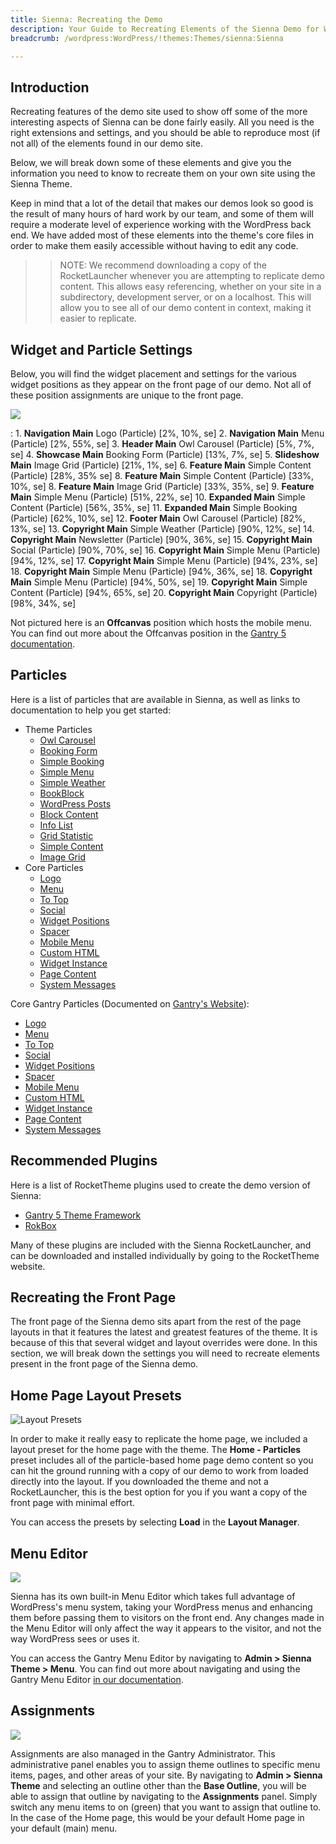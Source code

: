 ```yaml
---
title: Sienna: Recreating the Demo
description: Your Guide to Recreating Elements of the Sienna Demo for WordPress
breadcrumb: /wordpress:WordPress/!themes:Themes/sienna:Sienna

---
```


Introduction
-----

Recreating features of the demo site used to show off some of the more interesting aspects of Sienna can be done fairly easily. All you need is the right extensions and settings, and you should be able to reproduce most (if not all) of the elements found in our demo site.

Below, we will break down some of these elements and give you the information you need to know to recreate them on your own site using the Sienna Theme.

Keep in mind that a lot of the detail that makes our demos look so good is the result of many hours of hard work by our team, and some of them will require a moderate level of experience working with the WordPress back end. We have added most of these elements into the theme's core files in order to make them easily accessible without having to edit any code.

>> NOTE: We recommend downloading a copy of the RocketLauncher whenever you are attempting to replicate demo content. This allows easy referencing, whether on your site in a subdirectory, development server, or on a localhost. This will allow you to see all of our demo content in context, making it easier to replicate.

Widget and Particle Settings
-----

Below, you will find the widget placement and settings for the various widget positions as they appear on the front page of our demo. Not all of these position assignments are unique to the front page.

![](assets/sienna2.jpg)

:   1. **Navigation Main** Logo (Particle) [2%, 10%, se]
    2. **Navigation Main** Menu (Particle) [2%, 55%, se]
    3. **Header Main** Owl Carousel (Particle) [5%, 7%, se]
    4. **Showcase Main** Booking Form (Particle) [13%, 7%, se]
    5. **Slideshow Main** Image Grid (Particle) [21%, 1%, se]
    6. **Feature Main** Simple Content (Particle) [28%, 35% se]
    8. **Feature Main** Simple Content (Particle) [33%, 10%, se]
    8. **Feature Main** Image Grid (Particle) [33%, 35%, se]
    9. **Feature Main** Simple Menu (Particle) [51%, 22%, se]
    10. **Expanded Main** Simple Content (Particle) [56%, 35%, se]
    11. **Expanded Main** Simple Booking (Particle) [62%, 10%, se]
    12. **Footer Main** Owl Carousel (Particle) [82%, 13%, se]
    13. **Copyright Main** Simple Weather (Particle) [90%, 12%, se]
    14. **Copyright Main** Newsletter (Particle) [90%, 36%, se]
    15. **Copyright Main** Social (Particle) [90%, 70%, se]
    16. **Copyright Main** Simple Menu (Particle) [94%, 12%, se]
    17. **Copyright Main** Simple Menu (Particle) [94%, 23%, se]
    18. **Copyright Main** Simple Menu (Particle) [94%, 36%, se]
    18. **Copyright Main** Simple Menu (Particle) [94%, 50%, se]
    19. **Copyright Main** Simple Content (Particle) [94%, 65%, se]
    20. **Copyright Main** Copyright (Particle) [98%, 34%, se]

Not pictured here is an **Offcanvas** position which hosts the mobile menu. You can find out more about the Offcanvas position in the [Gantry 5 documentation](http://docs.gantry.org/gantry5/configure/layout-manager#offcanvas-section).

Particles
-----

Here is a list of particles that are available in Sienna, as well as links to documentation to help you get started:

* Theme Particles
    * [Owl Carousel](particle_owl.md)
    * [Booking Form](particle_booking.md)
    * [Simple Booking](particle_simplebooking.md)
    * [Simple Menu](particle_simplemenu.md)
    * [Simple Weather](particle_weather.md)
    * [BookBlock](particle_book.md)
    * [WordPress Posts](particle_wordpress.md)
    * [Block Content](particle_block.md)
    * [Info List](particle_info.md)
    * [Grid Statistic](particle_grid.md)
    * [Simple Content](particle_simple.md)
    * [Image Grid](particle_image.md)
* Core Particles 
    * [Logo](http://docs.gantry.org/gantry5/particles/logo)
    * [Menu](http://docs.gantry.org/gantry5/particles/menu-control)
    * [To Top](http://docs.gantry.org/gantry5/particles/to-top)
    * [Social](http://docs.gantry.org/gantry5/particles/social)
    * [Widget Positions](http://docs.gantry.org/gantry5/particles/position)
    * [Spacer](http://docs.gantry.org/gantry5/particles/spacer)
    * [Mobile Menu](http://docs.gantry.org/gantry5/particles/mobile-menu)
    * [Custom HTML](http://docs.gantry.org/gantry5/particles/custom-html)
    * [Widget Instance](http://docs.gantry.org/gantry5/particles/module-instance)
    * [Page Content](http://docs.gantry.org/gantry5/particles/page-content)
    * [System Messages](http://docs.gantry.org/gantry5/particles/system-messages)

Core Gantry Particles (Documented on [Gantry's Website](http://gantry.org)):

* [Logo](http://docs.gantry.org/gantry5/particles/logo)
* [Menu](http://docs.gantry.org/gantry5/particles/menu-control)
* [To Top](http://docs.gantry.org/gantry5/particles/to-top)
* [Social](http://docs.gantry.org/gantry5/particles/social)
* [Widget Positions](http://docs.gantry.org/gantry5/particles/position)
* [Spacer](http://docs.gantry.org/gantry5/particles/spacer)
* [Mobile Menu](http://docs.gantry.org/gantry5/particles/mobile-menu)
* [Custom HTML](http://docs.gantry.org/gantry5/particles/custom-html)
* [Widget Instance](http://docs.gantry.org/gantry5/particles/widget-instance)
* [Page Content](http://docs.gantry.org/gantry5/particles/page-content)
* [System Messages](http://docs.gantry.org/gantry5/particles/system-messages)

Recommended Plugins
-----

Here is a list of RocketTheme plugins used to create the demo version of Sienna:

* [Gantry 5 Theme Framework](http://gantry.org/)
* [RokBox](http://www.rockettheme.com/wordpress/plugins/rokbox)

Many of these plugins are included with the Sienna RocketLauncher, and can be downloaded and installed individually by going to the RocketTheme website.

Recreating the Front Page
-----

The front page of the Sienna demo sits apart from the rest of the page layouts in that it features the latest and greatest features of the theme. It is because of this that several widget and layout overrides were done. In this section, we will break down the settings you will need to recreate elements present in the front page of the Sienna demo.

Home Page Layout Presets
-----

![Layout Presets](assets/layout_presets.jpg)

In order to make it really easy to replicate the home page, we included a layout preset for the home page with the theme. The **Home - Particles** preset includes all of the particle-based home page demo content so you can hit the ground running with a copy of our demo to work from loaded directly into the layout. If you downloaded the theme and not a RocketLauncher, this is the best option for you if you want a copy of the front page with minimal effort.

You can access the presets by selecting **Load** in the **Layout Manager**.

Menu Editor
-----

![](assets/menu_1.jpg)

Sienna has its own built-in Menu Editor which takes full advantage of WordPress's menu system, taking your WordPress menus and enhancing them before passing them to visitors on the front end. Any changes made in the Menu Editor will only affect the way it appears to the visitor, and not the way WordPress sees or uses it.

You can access the Gantry Menu Editor by navigating to **Admin > Sienna Theme > Menu**. You can find out more about navigating and using the Gantry Menu Editor [in our documentation](http://docs.gantry.org/gantry5/configure/menu-editor).

Assignments
-----

![](assets/assignments_1.jpg)

Assignments are also managed in the Gantry Administrator. This administrative panel enables you to assign theme outlines to specific menu items, pages, and other areas of your site. By navigating to **Admin > Sienna Theme** and selecting an outline other than the **Base Outline**, you will be able to assign that outline by navigating to the **Assignments** panel. Simply switch any menu items to on (green) that you want to assign that outline to. In the case of the Home page, this would be your default Home page in your default (main) menu.
